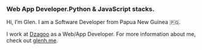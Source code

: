 ###  Web App Developer.Python & JavaScript stacks.
Hi, I’m Glen. I am a Software Developer from Papua New Guinea 🇵🇬.

I work at <a href="http://dzagoo.com">Dzagoo</a> as a Web/App Developer. For more information about me, check out <a href="https://glenh.me">glenh.me</a>.

<!--
**glenhayoge/glenhayoge** is a ✨ _special_ ✨ repository because its `README.md` (this file) appears on your GitHub profile.

Here are some ideas to get you started:

- 🔭 I’m currently working on ...
- 🌱 I’m currently learning ...
- 👯 I’m looking to collaborate on ...
- 🤔 I’m looking for help with ...
- 💬 Ask me about ...
- 📫 How to reach me: ...
- 😄 Pronouns: ...
- ⚡ Fun fact: ...
-->
